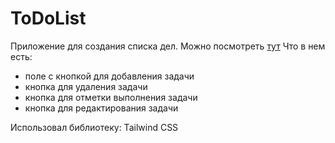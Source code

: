 # ToDoList

Приложение для создания списка дел. Можно посмотреть [тут](https://todo-list-name.netlify.app/)
Что в нем есть:
- поле с кнопкой для добавления задачи
- кнопка для удаления задачи
- кнопка для отметки выполнения задачи
- кнопка для редактирования задачи

Использовал библиотеку: Tailwind CSS
